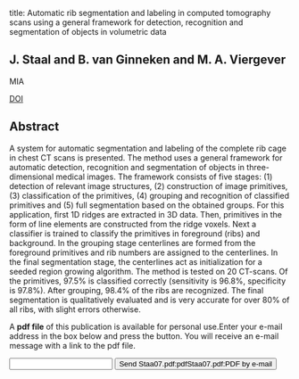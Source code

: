 title: Automatic rib segmentation and labeling in computed tomography scans using a general framework for detection, recognition and segmentation of objects in volumetric data

## J. Staal and B. van Ginneken and M. A. Viergever
MIA

<a href="https://doi.org/10.1016/j.media.2006.10.001">DOI</a>

## Abstract
A system for automatic segmentation and labeling of the complete rib cage in chest CT scans is presented. The method uses a general framework for automatic detection, recognition and segmentation of objects in three-dimensional medical images. The framework consists of five stages: (1) detection of relevant image structures, (2) construction of image primitives, (3) classification of the primitives, (4) grouping and recognition of classified primitives and (5) full segmentation based on the obtained groups. For this application, first 1D ridges are extracted in 3D data. Then, primitives in the form of line elements are constructed from the ridge voxels. Next a classifier is trained to classify the primitives in foreground (ribs) and background. In the grouping stage centerlines are formed from the foreground primitives and rib numbers are assigned to the centerlines. In the final segmentation stage, the centerlines act as initialization for a seeded region growing algorithm. The method is tested on 20 CT-scans. Of the primitives, 97.5% is classified correctly (sensitivity is 96.8%, specificity is 97.8%). After grouping, 98.4% of the ribs are recognized. The final segmentation is qualitatively evaluated and is very accurate for over 80% of all ribs, with slight errors otherwise.

A <b>pdf file</b> of this publication is available for personal use.Enter your e-mail address in the box below and press the button. You will receive an e-mail message with a link to the pdf file.
<form action="sender.php">  <input type="text" name="email">  <input type="submit" value="Send Staa07.pdf:pdfStaa07.pdf:PDF by e-mail"></form>